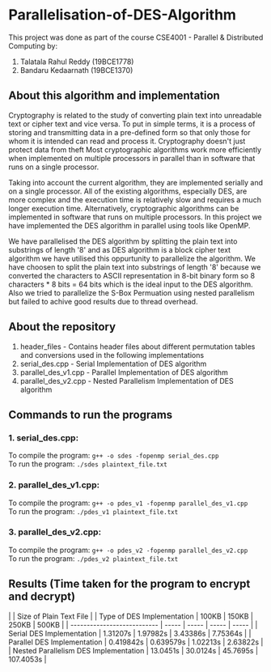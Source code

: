 # Parallelisation-of-DES-Algorithm
This project was done as part of the course CSE4001 - Parallel &amp; Distributed Computing by:
1. Talatala Rahul Reddy (19BCE1778)
2. Bandaru Kedaarnath		(19BCE1370)<br>

## About this algorithm and implementation
Cryptography is related to the study of converting plain text into unreadable text or cipher text and vice versa. To put in simple terms, it is a process of storing and transmitting data in a pre-defined form so that only those for whom it is intended can read and process it. Cryptography doesn't just protect data from theft Most cryptographic algorithms work more efficiently when implemented on multiple processors in parallel than in software that runs on a single processor.

Taking into account the current algorithm, they are implemented serially and on a single processor. All of the existing algorithms, especially DES, are more complex and the execution time is relatively slow and requires a much longer execution time. Alternatively, cryptographic algorithms can be implemented in software that runs on multiple processors. In this project we have implemented the DES algorithm in parallel using tools like OpenMP.<br>

We have parallelised the DES algorithm by splitting the plain text into substrings of length '8' and as DES algorithm is a block cipher text algorithm we have utilised this oppurtunity to parallelize the algorithm. We have choosen to split the plain text into substrings of length '8' because we converted the characters to ASCII representation in 8-bit binary form so 8 characters * 8 bits = 64 bits which is the ideal input to the DES algorithm. Also we tried to parallelize the S-Box Permuation using nested parallelism but failed to achive good results due to thread overhead.<br>


## About the repository
1. header_files - Contains header files about different permutation tables and conversions used in the following implementations
2. serial_des.cpp - Serial Implementation of DES algorithm
3. parallel_des_v1.cpp - Parallel Implementation of DES algorithm
4. parallel_des_v2.cpp - Nested Parallelism Implementation of DES algorithm

## Commands to run the programs
### 1. serial_des.cpp:
To compile the program: ``` g++ -o sdes -fopenmp serial_des.cpp ```
<br>To run the program: ``` ./sdes plaintext_file.txt ```
### 2. parallel_des_v1.cpp:
To compile the program: ``` g++ -o pdes_v1 -fopenmp parallel_des_v1.cpp ```
<br>To run the program: ``` ./pdes_v1 plaintext_file.txt ```
### 3. parallel_des_v2.cpp:
To compile the program: ``` g++ -o pdes_v2 -fopenmp parallel_des_v2.cpp ```
<br>To run the program: ``` ./pdes_v2 plaintext_file.txt ```

## Results (Time taken for the program to encrypt and decrypt)
|                             |    Size of Plain Text File    |
| Type of DES Implementation  | 100KB | 150KB | 250KB | 500KB |
| --------------------------- | ----- | ----- | ----- | ----- |
| Serial DES Implementation   | 1.31207s	| 1.97982s | 3.43386s |	7.75364s |
| Parallel DES Implementation | 0.419842s |	0.639579s |	1.02213s |	2.63822s |
| Nested Parallelism DES Implementation | 13.0451s | 30.0124s |	45.7695s | 107.4053s |
